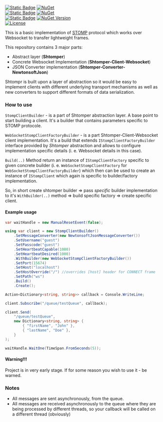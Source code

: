 [![Static Badge](https://img.shields.io/badge/Shtomper-bf477b?uGet&link=https%3A%2F%2Fwww.nuget.org%2Fpackages%2FShtomper)](https://www.nuget.org/packages/Shtomper)
[![NuGet](https://img.shields.io/nuget/v/Shtomper.svg)](https://www.nuget.org/packages/Shtomper)
<br>
[![Static Badge](https://img.shields.io/badge/Websocket%20Client-bf477b?link=https%3A%2F%2Fwww.nuget.org%2Fpackages%2FShtomper.Client.Websocket)](https://www.nuget.org/packages/Shtomper.Client.Websocket)
[![NuGet](https://img.shields.io/nuget/v/Shtomper.Client.Websocket.svg)](https://www.nuget.org/packages/Shtomper.Client.Websocket)
<br>
[![Static Badge](https://img.shields.io/badge/JSON%20Converter-bf477b?link=https%3A%2F%2Fwww.nuget.org%2Fpackages%2FShtomper.Converter.NewtonsoftJson)](https://www.nuget.org/packages/Shtomper.Converter.NewtonsoftJson)
[![NuGet Version](https://img.shields.io/nuget/v/Shtomper.Converter.NewtonsoftJson)](https://www.nuget.org/packages/Shtomper.Converter.NewtonsoftJson)
<br>
[![License](https://img.shields.io/:license-BSD-orange.svg)](https://raw.githubusercontent.com/Cvazer/Shtomper/main/LICENSE)

This is a basic implementation of [STOMP](https://stomp.github.io/index.html) protocol which works over Websocket to transfer lightweight frames. 

This repository contains 3 major parts:
* Abstract layer (**Shtomper**)
* Concrete Websocket Implementation (**Shtomper-Client-Websocket**)
* JSON Converter implementation (**Shtomper-Converter-NewtonsoftJson**)

Shtompr is built upon a layer of abstraction so it would be easy to implement clients with different underlying transport mechanisms as well as new converters to support different formats of data serialization.

### How to use

```StompClientBuilder``` - is a part of Shtomper abstraction layer. A base point to start building a client. It's a builder that contains parameters specific to STOMP protocole.

```WebSocketStompClientFactoryBuilder``` - is a part Shtomper-Client-Websocket client implementation. It's a build that extends ```IStompClientFactoryBuilder``` interface provided by *Shtomper* abstraction and allows to configure implementation specific details (i. e. Websocket details in this case).

``Build(..)`` Method return an instance of ```IStompClientFactory``` specific to given concrete builder (i. e. ```WebSocketStompClientFactory``` for ```WebSocketStompClientFactoryBuilder```) which then can be used to create an instance of ```IStompClient``` which again is specific to builder/factory implementation. 

So, in short create shtomper builder => pass *specific* builder implementation to it's ```WithBuilder(..)``` method => build specific factory => create specific client.

#### Example usage

```c#
var waitHandle = new ManualResetEvent(false);

using var client = new StompClientBuilder()
    .SetMessageConverter(new NewtonsoftJsonMessageConverter())
    .SetUsername("guest")
    .SetPasscode("guest")
    .SetHeartbeatCapable(1000)
    .SetHeartbeatDesired(1000)
    .WithBuilder(new WebSocketStompClientFactoryBuilder())
    .SetPort(15674)
    .SetHost("localhost")
    .SetHostOverride("/") //overrides [host] header for CONNECT frame
    .SetPath("ws")
    .Build()
    .Create();

Action<Dictionary<string, string>> callback = Console.WriteLine;

client.Subscribe("/queue/testQueue", callback);

client.Send(
    "/queue/testQueue",
    new Dictionary<string, string> {
        { "firstName", "John" },
        { "lastName", "Doe" }, 
    }
);

waitHandle.WaitOne(TimeSpan.FromSeconds(5));
```

#### **Warning!!!**
Project is in very early stage. If for some reason you wish to use it - be warned.

### Notes

* All messages are sent asynchronously, from the queue.
* All messages are received asynchronously to the queue where they are being processed by different threads, so your callback will be called on a different thread (obviously)
